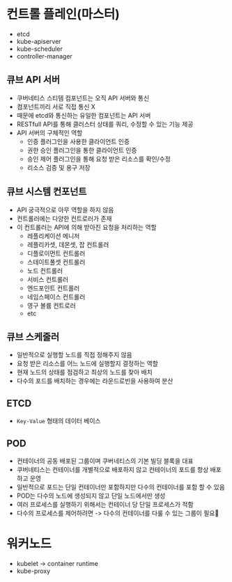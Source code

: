 # 컨트롤 플레인(마스터)
* etcd
* kube-apiserver
* kube-scheduler
* controller-manager

## 큐브 API 서버
* 쿠버네티스 스티템 컴포넌트는 오직 API 서버와 통신
* 컴포넌트끼리 서로 직접 통신 X
* 때문에 etcd와 통신하는 유일한 컴포넌트는 API 서버
* RESTfull API를 통해 클러스터 상태를 쿼리, 수정할 수 있는 기능 제공
* API 서버의 구체적인 역할
  * 인증 플러그인을 사용한 클라이언트 인증
  * 권한 승인 플러그인을 통한 클라이언트 인증
  * 승인 제어 플러그인을 통해 요청 받은 리소스를 확인/수정
  * 리소스 검증 및 용구 저장

## 큐브 시스템 컨포넌트
* API 궁극적으로 아무 역할을 하지 않음
* 컨트롤러에는 다양한 컨트로러가 존재
* 이 컨트롤러는 API에 의해 받아진 요청을 처리하는 역할
  * 레플리케이션 메니저
  * 레플리카셋, 데몬셋, 잡 컨트롤러
  * 디플로이먼트 컨트롤러
  * 스테이트풀셋 컨트롤러
  * 노드 컨트롤러
  * 서비스 컨트롤러
  * 엔드포인트 컨트롤러
  * 네임스페이스 컨트롤러
  * 영구 볼륨 컨트로러
  * etc

## 큐브 스케줄러
* 일반적으로 실행할 노드를 직접 정해주지 않음
* 요청 받은 리소스를 어느 노드에 실행할지 결정하는 역할
* 현재 노드의 상태를 점검하고 최상의 노드를 찾아 배치
* 다수의 포드를 배치하는 경우에는 라운드로빈을 사용하여 분산 

## ETCD
* `Key-Value` 형태의 데이터 베이스

## POD
* 컨테이너의 공동 배포된 그룹이며 쿠버네티스의 기본 빌딩 블록을 대표
* 쿠버네티스는 컨테이너를 개별적으로 배포하지 않고 컨테이너의 포드를 항상 배포하고 운영
* 일반적으로 포드는 단일 컨테이너만 포함하지만 다수의 컨테이너를 포함 할 수 있음
* POD는 다수의 노드에 생성되지 않고 단일 노드에서만 생성
* 여러 프로세스를 실행하기 위해서는 컨테이너 당 단일 프로세스가 적함
* 다수의 프로세스를 제어하려면 -> 다수의 컨테이너를 다룰 수 있는 그룹이 필요


# 워커노드
* kubelet -> container runtime
* kube-proxy